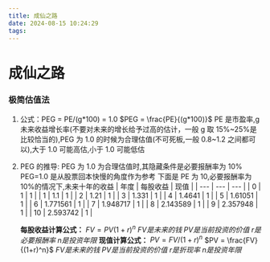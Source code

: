 ```yaml
---
title: 成仙之路
date: 2024-08-15 10:24:29
tags:
---
```


# 成仙之路

### 极简估值法

1. 公式：PEG = PE/(g\*100) = 1.0
   $PEG = \frac{PE}{(g*100)}$
   PE 是市盈率,g 未来收益增长率(不要对未来的增长给予过高的估计，一般 g 取 15%~25%是比较恰当的),PEG 为 1.0 的时候为合理估值(不可死板,一般 0.8~1.2 之间都可以),大于 1.0 可能高估,小于 1.0 可能低估
2. PEG 的推导:
   PEG 为 1.0 为合理估值时,其隐藏条件是必要报酬率为 10%
   PEG=1.0 是从股票回本快慢的角度作为参考
   下面是 PE 为 10,必要报酬率为 10%的情况下,未来十年的收益
   | 年度 | 每股收益 | 现值 |
   | --- | --- | --- |
   | 0 | 1 | 1 |
   | 1 | 1.1 | 1 |
   | 2 | 1.21 | 1 |
   | 3 | 1.331 | 1 |
   | 4 | 1.4641 | 1 |
   | 5 | 1.61051 | 1 |
   | 6 | 1.771561 | 1 |
   | 7 | 1.948717 | 1 |
   | 8 | 2.143589 | 1 |
   | 9 | 2.357948 | 1 |
   | 10 | 2.593742 | 1 |

   **每股收益计算公式：**
   $FV = PV(1+r)^n$
   $FV 是未来的钱$
   $PV 是当前投资的价值$
   $r 是必要报酬率$
   $n 是投资年限$
   **现值计算公式：**
   $PV = FV/(1+r)^n$
   $PV = \frac{FV}{(1+r)^n}$
   $FV 是未来的钱$
   $PV 是当前投资的价值$
   $r 是折现率$
   $n 是投资年限$
